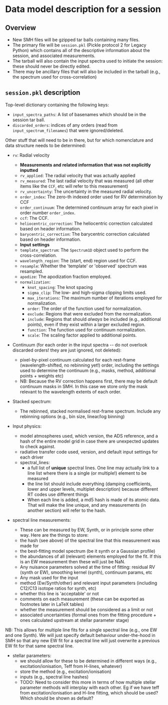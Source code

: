 # Data model description for a session

Overview
--------
* New SMH files will be gzipped tar balls containing many files.
* The primary file will be `session.pkl` (Pickle protocol 2 for Legacy Python) which contains all of the descriptive information about the session, and associated measurements.
* The tarball will also contain the input spectra used to initiate the session: these should never be directly edited.
* There may be ancillary files that will also be included in the tarball (e.g., the spectrum used for cross-correlation)


`session.pkl` description
-------------------------

Top-level dictionary containing the following keys:

- `input_spectra_paths`: A list of basenames which should be in the session tar ball.
- `discarded_orders`: indices of any orders (read from `input_spectrum_filenames`) that were ignored/deleted.



Other stuff that will need to be in there, but for which nomenclature and data structure needs to be determined:

- `rv`: Radial velocity
  - **Measurements and related information that was not explicitly inputted**
  - `rv_applied`: The radial velocity that was actually applied
  - `rv_measured`: The last radial velocity that was measured (all other items like the `CCF`, etc will refer to this measurement)
  - `rv_uncertainty`: The uncertainty in the measured radial velocity.
  - `order_index`: The zero-th indexed order used for RV determination by CCF
  - `order_continuum`: The determined continuum array for each pixel in order number `order_index`.
  - `ccf`: The CCF.
  - `heliocentric_correction`: The heliocentric correction calculated based on header information.
  - `barycentric_correction`: The barycentric correction calculated based on header information.
  - **Input settings**
  - `template_spectrum`: The `Spectrum1D` object used to perform the cross-correlation.
  - `wavelength_region`: The (start, end) region used for CCF.
  - `resample`: Whether the 'template' or 'observed' spectrum was resampled.
  - `apodize`: The apodization fraction employed.
  - `normalization`:
    - `knot_spacing`: The knot spacing
    - `sigma_clip`: The low- and high-sigma clipping limits used.
    - `max_iterations`: The maximum number of iterations employed for normalization.
    - `order`: The order of the function used for normalization.
    - `exclude`: Regions that were excluded from the normalization.
    - `include`: Regions that should *always* be included (e.g., additional points), even if they exist within a larger excluded region.
    - `function`: The function used for continuum normalization.
    - `scale`: The scaling factor applied to additional points.


- Continuum (for each order in the input spectra -- do not overlook discarded orders! they are just ignored, not deleted):
  - pixel-by-pixel continuum calculated for each rest-frame (wavelength-shifted, no rebinning yet!) order, including the settings used to determine the continuum (e.g., masks, method, additional points + weights etc)
  - NB: Because the RV correction happens first, there may be default continuum masks in SMH. In this case we store only the mask relevant to the wavelength extents of each order. 

- Stacked spectrum:
  - The rebinned, stacked normalised rest-frame spectrum. Include any rebinning options (e.g., bin size, linear/log binning)
 
- Input physics:
  - model atmospheres used, which version, the ADS reference, and a hash of the entire model grid in case there are unexpected updates to check against.
  - radiative transfer code used, version, and default input settings for each driver
  - spectral_lines:
    - a full list of **unique** spectral lines. One line may actually link to a line list where there is a single (or multiple!) element to be measured
    - the line list should include everything (damping coefficients, lower and upper levels, multiplet description) because different RT codes use different things
    - When each line is added, a md5 hash is made of its atomic data. That will make the line unique, and any measurements (in another section) will refer to the hash.
  

- spectral line measurements:
  - These can be measured by EW, Synth, or in principle some other way. Here are the things to store:
  - the hash (see above) of the spectral line that this measurement was made for
  - the best-fitting model spectrum (be it synth or a Gaussian profile)
  - the abundances of all (relevant) elements employed for the fit. If this is an EW measurement then these will just be NaN.
  - Any nuisance parameters solved at the time of fitting: residual RV (synth or EW), smoothing kernel (synth), continuum params, etc
  - Any mask used for the input 
  - method (Ew/Synth/other) and relevant input parameters (including C12/C13 isotope ratios for synth, etc)
  - whether this line is 'acceptable' or not
  - comments on each measurement (these can be exported as footnotes later in LaTeX tables)
  - whether the measurement should be considered as a limit or not
  - associated uncertainties (formal ones from the fitting procedure + ones calculated upstream at stellar parameter stage) 

NB: This allows for multiple line fits for a single spectral line (e.g., one EW and one Synth). We will just specify default behaviour under-the-hood in SMH so that any new EW fit for a spectral line will just overwrite a previous EW fit for that same spectral line.

- stellar parameters:
  - we should allow for these to be determined in different ways (e.g., excitation/ionisation, Teff from H-lines, whatever)
  - store the method (e.g., excitation/ionisation)
  - inputs (e.g., spectral line hashes)
  - TODO: Need to consider this more in terms of how multiple stellar parameter methods will interplay with each other. Eg if we have teff from excitation/ionisation and H-line fitting, which should be used? Which should be shown as default?


